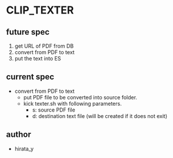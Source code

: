 # CLIP_TEXTER
## future spec
1. get URL of PDF from DB
2. convert from PDF to text
3. put the text into ES

## current spec
- convert from PDF to text
  - put PDF file to be converted into source folder.
  - kick texter.sh with following parameters.
      - s: source PDF file
      - d: destination text file (will be created if it does not exit)

## author
- hirata_y
